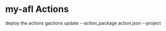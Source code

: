 # my-afl Actions

deploy the actions 
gactions update --action_package action.json --project <your project name here>